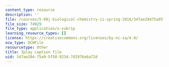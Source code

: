 ```yaml
---
content_type: resource
description: ''
file: /courses/5-08j-biological-chemistry-ii-spring-2016/347ae20475a95f58923d7d2976a6a72d_9zqKwTpT0eA.vtt
file_size: 74929
file_type: application/x-subrip
learning_resource_types: []
license: https://creativecommons.org/licenses/by-nc-sa/4.0/
ocw_type: OCWFile
resourcetype: Other
title: 3play caption file
uid: 347ae204-75a9-5f58-923d-7d2976a6a72d
---
```

